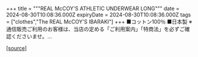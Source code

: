 +++
title = """REAL McCOY'S ATHLETIC UNDERWEAR LONG"""
date = 2024-08-30T10:08:36.000Z
expiryDate = 2024-08-30T10:08:36.000Z
tags = ["clothes","The REAL McCOY'S IBARAKI"]
+++
■コットン100％ ■日本製 ※通信販売ご利用のお客様は、当店の定める「ご利用案内」「特商法」を必ずご確認くださいませ。...

[[source]](https://the-realmccoys.ocnk.net/product/690)
